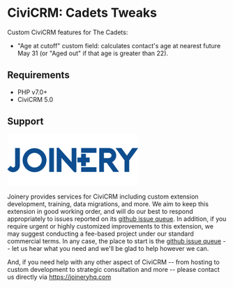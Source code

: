 # CiviCRM: Cadets Tweaks

Custom CiviCRM features for The Cadets:

* "Age at cutoff" custom field: calculates contact's age at nearest future May 31 (or "Aged out" if that age is greater than 22).

## Requirements

* PHP v7.0+
* CiviCRM 5.0


## Support
![Joinery](/images/joinery-logo.png)

Joinery provides services for CiviCRM including custom extension development, training, data migrations, and more. We aim to keep this extension in good working order, and will do our best to respond appropriately to issues reported on its [github issue queue](https://github.com/JoineryHQ/com.joineryhq.cadetstweaks/issues). In addition, if you require urgent or highly customized improvements to this extension, we may suggest conducting a fee-based project under our standard commercial terms.  In any case, the place to start is the [github issue queue](https://github.com/JoineryHQ/com.joineryhq.cadetstweaks/issues) -- let us hear what you need and we'll be glad to help however we can.

And, if you need help with any other aspect of CiviCRM -- from hosting to custom development to strategic consultation and more -- please contact us directly via https://joineryhq.com
